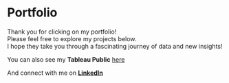 # Portfolio
Thank you for clicking on my portfolio!  
Please feel free to explore my projects below.  
I hope they take you through a fascinating journey of data and new insights!

You can also see my **Tableau Public** [here](https://public.tableau.com/app/profile/ruby.rondina) 

And connect with me on [**LinkedIn**](https://www.linkedin.com/in/ruby-rondina-39315a16/)
